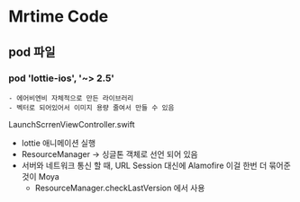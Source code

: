 # Mrtime Code
## pod 파일
### pod 'lottie-ios', '~> 2.5'
    - 에어비엔비 자체적으로 만든 라이브러리
    - 벡터로 되어있어서 이미지 용량 줄여서 만들 수 있음

LaunchScrrenViewController.swift
- lottie 애니메이션 실행
- ResourceManager -> 싱글톤 객체로 선언 되어 있음
- 서버와 네트워크 통신 할 때, URL Session 대신에 Alamofire 이걸 한번 더 묶어준 것이 Moya
    - ResourceManager.checkLastVersion 에서 사용
